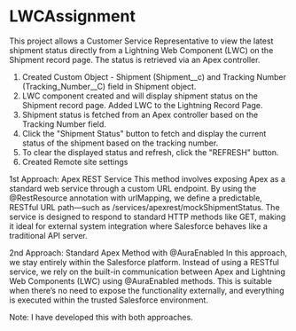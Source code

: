 # LWCAssignment

This project allows a Customer Service Representative to view the latest shipment status directly from a Lightning Web Component (LWC) on the Shipment record page. The status is retrieved via an Apex controller.
1. Created Custom Object - Shipment (Shipment__c) and Tracking Number (Tracking_Number__C) field in Shipment object.
2. LWC component created and will display shipment status on the Shipment record page. Added LWC to the Lightning Record Page.
3. Shipment status is fetched from an Apex controller based on the Tracking Number field.
4. Click the "Shipment Status" button to fetch and display the current status of the shipment based on the tracking number.
5. To clear the displayed status and refresh, click the "REFRESH" button.
6. Created Remote site settings


1st Approach: Apex REST Service
This method involves exposing Apex as a standard web service through a custom URL endpoint. By using the @RestResource annotation with urlMapping, we define a predictable, RESTful URL path—such as /services/apexrest/mockShipmentStatus. The service is designed to respond to standard HTTP methods like GET, making it ideal for external system integration where Salesforce behaves like a traditional API server.

2nd Approach: Standard Apex Method with @AuraEnabled
In this approach, we stay entirely within the Salesforce platform. Instead of using a RESTful service, we rely on the built-in communication between Apex and Lightning Web Components (LWC) using @AuraEnabled methods. This is suitable when there’s no need to expose the functionality externally, and everything is executed within the trusted Salesforce environment.

Note: I have developed this with both approaches.
